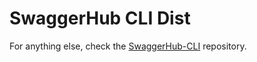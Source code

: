 # SwaggerHub CLI Dist


For anything else, check the [SwaggerHub-CLI](https://github.com/smartbear/swaggerhub-cmd) repository.
